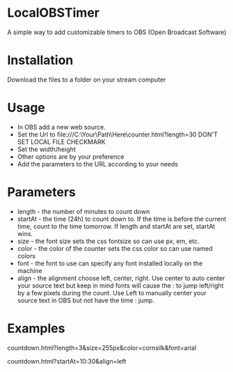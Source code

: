 # LocalOBSTimer
A simple way to add customizable timers to OBS (Open Broadcast Software)

# Installation
Download the files to a folder on your stream computer

# Usage
* In OBS add a new web source.
* Set the Url to file:///C:\Your\Path\Here\counter.html?length=30
  DON'T SET LOCAL FILE CHECKMARK
* Set the width/height 
* Other options are by your preference
* Add the parameters to the URL according to your needs

# Parameters
* length - the number of minutes to count down
* startAt - the time (24h) to count down to. If the time is before the current time, count to the time tomorrow. If length and startAt are set, startAt wins.
* size - the font size
    sets the css fontsize so can use px, em, etc.
* color - the color of the counter
    sets the css color so can use named colors
* font - the font to use
    can specify any font installed locally on the machine
* align - the alignment
    choose left, center, right. Use center to auto center your source text but keep in mind fonts will cause the : to jump left/right by a few pixels during the count. Use Left to manually center your source text in OBS but not have the time : jump.


# Examples
countdown.html?length=3&size=255px&color=cornsilk&font=arial

countdown.html?startAt=10:30&align=left
